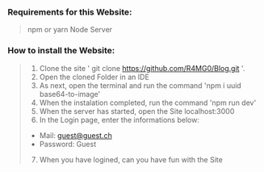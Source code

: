 ### Requirements for this Website:
> npm or yarn
> Node Server

### How to install the Website: 
> 1. Clone the site ' git clone https://github.com/R4MG0/Blog.git '.
> 2. Open the cloned Folder in an IDE
> 3. As next, open the terminal and run the command 'npm i uuid base64-to-image'
> 4. When the instalation completed, run the command 'npm run dev'
> 5. When the server has started, open the Site localhost:3000
> 6. In the Login page, enter the informations below:
> - Mail: guest@guest.ch
> - Password: Guest
> 7. When you have logined, can you have fun with the Site
